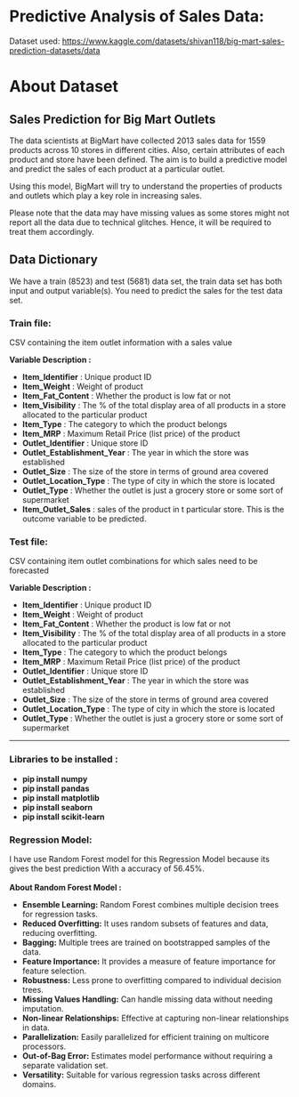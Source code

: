 # Predictive Analysis of Sales Data:
Dataset used: https://www.kaggle.com/datasets/shivan118/big-mart-sales-prediction-datasets/data
# About Dataset
## Sales Prediction for Big Mart Outlets
The data scientists at BigMart have collected 2013 sales data for 1559 products across 10 stores in different cities. Also, certain attributes of each product and store have been defined. The aim is to build a predictive model and predict the sales of each product at a particular outlet.

Using this model, BigMart will try to understand the properties of products and outlets which play a key role in increasing sales.

Please note that the data may have missing values as some stores might not report all the data due to technical glitches. Hence, it will be required to treat them accordingly.

## Data Dictionary
We have a train (8523) and test (5681) data set, the train data set has both input and output variable(s). You need to predict the sales for the test data set.

### Train file:
CSV containing the item outlet information with a sales value

**Variable Description :** 
* **Item_Identifier** : Unique product ID
* **Item_Weight** : Weight of product
* **Item_Fat_Content** :  Whether the product is low fat or not
* **Item_Visibility** : The % of the total display area of all products in a store allocated to the particular product
* **Item_Type** : The category to which the product belongs
* **Item_MRP** : Maximum Retail Price (list price) of the product
* **Outlet_Identifier** : Unique store ID
* **Outlet_Establishment_Year** : The year in which the store was established
* **Outlet_Size** : The size of the store in terms of ground area covered
* **Outlet_Location_Type** : The type of city in which the store is located
* **Outlet_Type** : Whether the outlet is just a grocery store or some sort of supermarket
* **Item_Outlet_Sales** : sales of the product in t particular store. This is the outcome variable to be predicted.

### Test file:
CSV containing item outlet combinations for which sales need to be forecasted

**Variable Description :** 
* **Item_Identifier** : Unique product ID
* **Item_Weight** : Weight of product
* **Item_Fat_Content** :  Whether the product is low fat or not
* **Item_Visibility** : The % of the total display area of all products in a store allocated to the particular product
* **Item_Type** : The category to which the product belongs
* **Item_MRP** : Maximum Retail Price (list price) of the product
* **Outlet_Identifier** : Unique store ID
* **Outlet_Establishment_Year** : The year in which the store was established
* **Outlet_Size** : The size of the store in terms of ground area covered
* **Outlet_Location_Type** : The type of city in which the store is located
* **Outlet_Type** : Whether the outlet is just a grocery store or some sort of supermarket
---
  ### Libraries to be installed :
  * **pip install numpy**
  * **pip install pandas**
  * **pip install matplotlib**
  * **pip install seaborn**
  * **pip install scikit-learn**
 ### Regression Model:
I have use Random Forest model for this Regression Model because its gives the best prediction With a accuracy of 56.45%.<br>
<br>**About Random Forest Model :**
* **Ensemble Learning:** Random Forest combines multiple decision trees for regression tasks.
* **Reduced Overfitting:** It uses random subsets of features and data, reducing overfitting.
* **Bagging:** Multiple trees are trained on bootstrapped samples of the data.
* **Feature Importance:** It provides a measure of feature importance for feature selection.
* **Robustness:** Less prone to overfitting compared to individual decision trees.
* **Missing Values Handling:** Can handle missing data without needing imputation.
* **Non-linear Relationships:** Effective at capturing non-linear relationships in data.
* **Parallelization:** Easily parallelized for efficient training on multicore processors.
* **Out-of-Bag Error:** Estimates model performance without requiring a separate validation set.
* **Versatility:** Suitable for various regression tasks across different domains.
